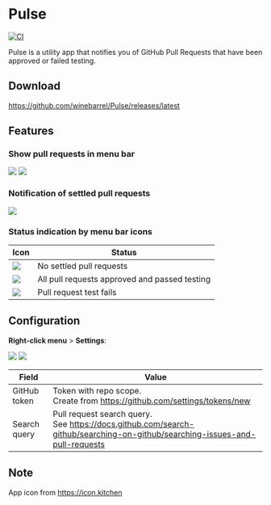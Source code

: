 # Pulse

[![CI](https://github.com/winebarrel/Pulse/actions/workflows/ci.yml/badge.svg)](https://github.com/winebarrel/Pulse/actions/workflows/ci.yml)

Pulse is a utility app that notifies you of GitHub Pull Requests that have been approved or failed testing.

## Download

https://github.com/winebarrel/Pulse/releases/latest

## Features

### Show pull requests in menu bar

![](https://github.com/user-attachments/assets/1b7601ec-7820-454b-9165-63cc771e72b2)
![](https://github.com/user-attachments/assets/8af168dd-30fd-4e57-8c75-1fd491bc60ad)

### Notification of settled pull requests

![](https://github.com/user-attachments/assets/db6a9167-c9ef-4874-a1cf-5380f1b02d17)

### Status indication by menu bar icons

| Icon | Status |
| - | - |
| ![](https://github.com/user-attachments/assets/f33caee2-a819-40cd-8378-e50759d19e39) | No settled pull requests |
| ![](https://github.com/user-attachments/assets/e9ea6172-d90f-47cc-a9e4-8041755616a4) | All pull requests approved and passed testing |
| ![](https://github.com/user-attachments/assets/776a93f9-2e75-4a9a-9a35-dbc8131c7382) | Pull request test fails |


## Configuration

**Right-click menu** > **Settings**:

![](https://github.com/user-attachments/assets/5f72bf13-71d7-481d-a657-35617ec13c2c)
![](https://github.com/user-attachments/assets/5ce2b724-32cd-40eb-91bb-ae4f72e0ce1f)

| Field | Value |
| - | - |
| GitHub token | Token with repo scope.<br>Create from https://github.com/settings/tokens/new |
| Search query| Pull request search query.<br>See https://docs.github.com/search-github/searching-on-github/searching-issues-and-pull-requests |

## Note

App icon from https://icon.kitchen

